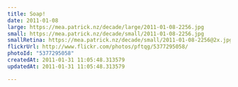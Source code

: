 ```yaml
---
title: Soap!
date: 2011-01-08
large: https://mea.patrick.nz/decade/large/2011-01-08-2256.jpg
small: https://mea.patrick.nz/decade/small/2011-01-08-2256.jpg
smallRetina: https://mea.patrick.nz/decade/small/2011-01-08-2256@2x.jpg
flickrUrl: http://www.flickr.com/photos/pftqg/5377295058/
photoId: "5377295058"
createdAt: 2011-01-31 11:05:48.313579
updatedAt: 2011-01-31 11:05:48.313579

---
```


